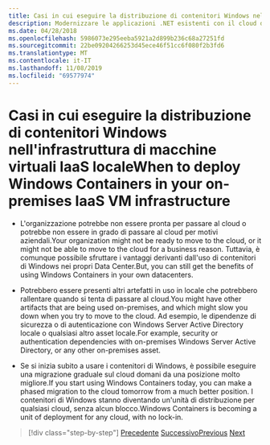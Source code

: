 ```yaml
---
title: Casi in cui eseguire la distribuzione di contenitori Windows nell'infrastruttura di macchine virtuali IaaS locale
description: Modernizzare le applicazioni .NET esistenti con il cloud di Azure e i contenitori di Windows | Quando distribuire i contenitori di Windows nell'infrastruttura VM IaaS locale
ms.date: 04/28/2018
ms.openlocfilehash: 5986073e295eeba5921a2d899b236c68a27251fd
ms.sourcegitcommit: 22be09204266253d45ece46f51cc6f080f2b3fd6
ms.translationtype: MT
ms.contentlocale: it-IT
ms.lasthandoff: 11/08/2019
ms.locfileid: "69577974"
---
```

# <a name="when-to-deploy-windows-containers-in-your-on-premises-iaas-vm-infrastructure"></a><span data-ttu-id="1d0b4-103">Casi in cui eseguire la distribuzione di contenitori Windows nell'infrastruttura di macchine virtuali IaaS locale</span><span class="sxs-lookup"><span data-stu-id="1d0b4-103">When to deploy Windows Containers in your on-premises IaaS VM infrastructure</span></span>

- <span data-ttu-id="1d0b4-104">L'organizzazione potrebbe non essere pronta per passare al cloud o potrebbe non essere in grado di passare al cloud per motivi aziendali.</span><span class="sxs-lookup"><span data-stu-id="1d0b4-104">Your organization might not be ready to move to the cloud, or it might not be able to move to the cloud for a business reason.</span></span> <span data-ttu-id="1d0b4-105">Tuttavia, è comunque possibile sfruttare i vantaggi derivanti dall'uso di contenitori di Windows nei propri Data Center.</span><span class="sxs-lookup"><span data-stu-id="1d0b4-105">But, you can still get the benefits of using Windows Containers in your own datacenters.</span></span>

- <span data-ttu-id="1d0b4-106">Potrebbero essere presenti altri artefatti in uso in locale che potrebbero rallentare quando si tenta di passare al cloud.</span><span class="sxs-lookup"><span data-stu-id="1d0b4-106">You might have other artifacts that are being used on-premises, and which might slow you down when you try to move to the cloud.</span></span> <span data-ttu-id="1d0b4-107">Ad esempio, le dipendenze di sicurezza o di autenticazione con Windows Server Active Directory locale o qualsiasi altro asset locale.</span><span class="sxs-lookup"><span data-stu-id="1d0b4-107">For example, security or authentication dependencies with on-premises Windows Server Active Directory, or any other on-premises asset.</span></span>

- <span data-ttu-id="1d0b4-108">Se si inizia subito a usare i contenitori di Windows, è possibile eseguire una migrazione graduale sul cloud domani da una posizione molto migliore.</span><span class="sxs-lookup"><span data-stu-id="1d0b4-108">If you start using Windows Containers today, you can make a phased migration to the cloud tomorrow from a much better position.</span></span> <span data-ttu-id="1d0b4-109">I contenitori di Windows stanno diventando un'unità di distribuzione per qualsiasi cloud, senza alcun blocco.</span><span class="sxs-lookup"><span data-stu-id="1d0b4-109">Windows Containers is becoming a unit of deployment for any cloud, with no lock-in.</span></span>

>[!div class="step-by-step"]
><span data-ttu-id="1d0b4-110">[Precedente](when-not-to-deploy-to-windows-containers.md)
>[Successivo](when-to-deploy-windows-containers-to-azure-vms-iaas-cloud.md)</span><span class="sxs-lookup"><span data-stu-id="1d0b4-110">[Previous](when-not-to-deploy-to-windows-containers.md)
[Next](when-to-deploy-windows-containers-to-azure-vms-iaas-cloud.md)</span></span>
